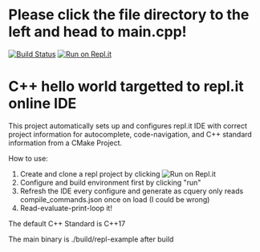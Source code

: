 
# Please click the file directory to the left and head to main.cpp!

[![Build Status](https://travis-ci.org/JeremyBorys/repl-cpp11.svg?branch=master)](https://travis-ci.org/JeremyBorys/repl-cpp11) [![Run on Repl.it](https://repl.it/badge/github/JeremyBorys/repl-cpp11)](https://repl.it/github/JeremyBorys/repl-cpp11)

# C++ hello world targetted to repl.it online IDE

This project automatically sets up and configures repl.it IDE with
correct project information for autocomplete, code-navigation, and C++ standard information from a CMake Project.

How to use: 
 1. Create and clone a repl project by clicking
    ![Run on Repl.it](https://repl.it/badge/github/JeremyBorys/repl-cpp11)
 2. Configure and build environment first by clicking "run"
 3. Refresh the IDE every configure and generate as cquery only reads
      compile_commands.json once on load (I could be wrong)
 4. Read-evaluate-print-loop it!

The default C++ Standard is C++17

The main binary is ./build/repl-example after build
